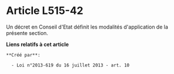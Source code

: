 # Article L515-42

Un décret en Conseil d'Etat définit les modalités d'application de la présente section.

**Liens relatifs à cet article**

	**Créé par**:

	  - Loi n°2013-619 du 16 juillet 2013 - art. 10
